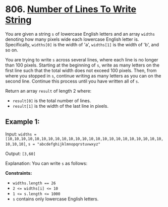 # 806. [Number of Lines To Write String](https://leetcode.com/problems/number-of-lines-to-write-string/description/)

You are given a string `s` of lowercase English letters and an array `widths` denoting how many pixels wide each lowercase English letter is. Specifically, `widths[0]` is the width of 'a', `widths[1]` is the width of 'b', and so on.

You are trying to write `s` across several lines, where each line is no longer than 100 pixels. Starting at the beginning of `s`, write as many letters on the first line such that the total width does not exceed 100 pixels. Then, from where you stopped in `s`, continue writing as many letters as you can on the second line. Continue this process until you have written all of `s`.

Return an array `result` of length 2 where:

- `result[0]` is the total number of lines.
- `result[1]` is the width of the last line in pixels.

## Example 1:

Input: `widths = [10,10,10,10,10,10,10,10,10,10,10,10,10,10,10,10,10,10,10,10,10,10,10,10,10,10]`, `s = "abcdefghijklmnopqrstuvwxyz"`

Output: `[3,60]`

Explanation: You can write `s` as follows:


**Constraints:**
- `widths.length == 26`
- `2 <= widths[i] <= 10`
- `1 <= s.length <= 1000`
- `s` contains only lowercase English letters.
